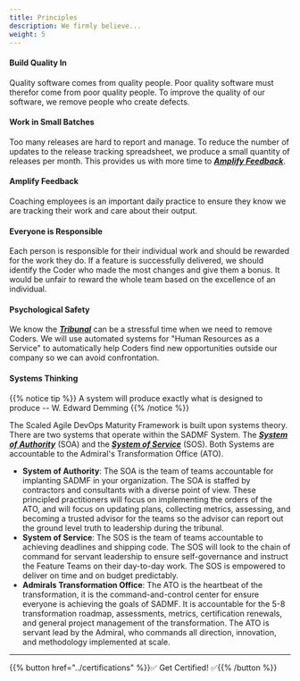 ```yaml
---
title: Principles
description: We firmly believe...
weight: 5
---
```


#### Build Quality In

Quality software comes from quality people. Poor quality software must therefor come from poor quality people. To improve the quality of our software, we remove people who create defects.

#### Work in Small Batches

Too many releases are hard to report and manage. To reduce the number of updates to the release tracking spreadsheet, we produce a small quantity of releases per month. This provides us with more time to *[**Amplify Feedback**](#amplify-feedback)*.

#### Amplify Feedback

Coaching employees is an important daily practice to ensure they know we are tracking their work and care about their output.

#### Everyone is Responsible

Each person is responsible for their individual work and should be rewarded for the work they do. If a feature is successfully delivered, we should identify the Coder who made the most changes and give them a bonus. It would be unfair to reward the whole team based on the excellence of an individual.

#### Psychological Safety

We know the *[**Tribunal**](../release-convoy/#tribunal)* can be a stressful time when we need to remove Coders. We will use automated systems for "Human Resources as a Service" to automatically help Coders find new opportunities outside our company so we can avoid confrontation.

#### Systems Thinking

{{% notice tip %}}
A system will produce exactly what is designed to produce -- W. Edward Demming
{{% /notice %}}

The Scaled Agile DevOps Maturity Framework is built upon systems theory. There are two systems that operate within the SADMF System. The *[**System of Authority**](#system-of-authority)* (SOA) and the *[**System of Service**](#system-of-service)* (SOS). Both Systems are accountable to the Admiral's Transformation Office (ATO).

- **System of Authority**: The SOA is the team of teams accountable for implanting SADMF in your organization. The SOA is staffed by contractors and consultants with a diverse point of view. These principled practitioners will focus on implementing the orders of the ATO, and will focus on updating plans, collecting metrics, assessing, and becoming a trusted advisor for the teams so the advisor can report out the ground level truth to leadership during the tribunal.
- **System of Service**: The SOS is the team of teams accountable to achieving deadlines and shipping code. The SOS will look to the chain of command for servant leadership to ensure self-governance and instruct the Feature Teams on their day-to-day work. The SOS is empowered to deliver on time and on budget predictably.
- **Admirals Transformation Office**: The ATO is the heartbeat of the transformation, it is the command-and-control center for ensure everyone is achieving the goals of SADMF. It is accountable for the 5-8 transformation roadmap, assessments, metrics, certification renewals, and general project management of the transformation. The ATO is servant lead by the Admiral, who commands all direction, innovation, and methodology implemented at scale.

---

{{% button href="../certifications" %}}✅ Get Certified! ✅{{% /button %}}